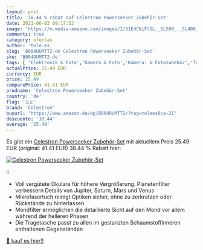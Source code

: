 ```yaml
---
layout: post
title: '38.44 % rabat auf Celestron Powerseeker Zubehör-Set'
date: 2021-06-03 09:17:52
image: 'https://m.media-amazon.com/images/I/31EdCNiFlOL._SL500_._SL400_.jpg'
comments: true
category: ofertas
author: 'tole.es'
slug: 'B004OUMTT2-de Celestron Powerseeker Zubehör-Set'
sku: 'B004OUMTT2-de'
tags: [ 'Elektronik & Foto','Kamera & Foto','Kamera- & Fotozubehör','Teleskopfilter','Teleskopzubehör','celestron', ]
actualPrice: 25.49 EUR
currency: EUR
price: 25.49
comparePrice: 41.41 EUR
prodname: 'Celestron Powerseeker Zubehör-Set'
country: 'de'
flag: '🇩🇪'
brand: 'Celestron'
buyurl: 'https://www.amazon.de/dp/B004OUMTT2/?tag=tolees0ca-21'
descuento: '38.44'
average: '25.49'
---
```


Es gibt ein [Celestron Powerseeker Zubehör-Set](https://www.amazon.de/dp/B004OUMTT2/?tag=tolees0ca-21) mit aktuellem Preis 25.49 EUR (original: 41.41 EUR) 38.44 % Rabatt hier:

[![Celestron Powerseeker Zubehör-Set](https://m.media-amazon.com/images/I/31EdCNiFlOL._SL500_._SL400_.jpg)](https://www.amazon.de/dp/B004OUMTT2/?tag=tolees0ca-21)

ℹ️:

- Voll vergütete Okulare für höhere Vergrößerung. Planetenfilter verbessern Details von Jupiter, Saturn, Mars und Venus
- Mikrofasertuch reinigt Optiken sicher, ohne zu zerkratzen oder Rückstände zu hinterlassen
- Mondfilter ermöglichen die detaillierte Sicht auf den Mond vor allem während der helleren Phasen
- Die Tragetasche passt zu allen im gestanzten Schaumstoffinneren enthaltenen Gegenständen

[🛒 kauf es hier!!](https://www.amazon.de/dp/B004OUMTT2/?tag=tolees0ca-21)
